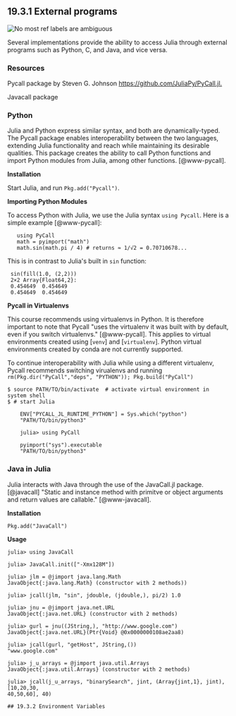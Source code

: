 
## 19.3.1 External programs

![No](images/no.png) most ref labels are ambiguous

Several implementations provide the ability to access Julia through external
programs such as Python, C, and Java, and vice versa.

### Resources

Pycall package by Steven G. Johnson <https://github.com/JuliaPy/PyCall.jl.>

Javacall package

### Python

Julia and Python express similar syntax, and both are dynamically-typed. The
Pycall package  enables interoperability between the two languages, extending
Julia functionality and reach while maintaining its desirable qualities. This
package creates the ability to call Python functions and import Python modules
from Julia, among other functions. [@www-pycall].

**Installation**

Start Julia, and run `Pkg.add("Pycall")`.

**Importing Python Modules**

To access Python with Julia, we use the Julia syntax `using Pycall`. Here is a
simple example [@www-pycall]:

       using PyCall
       math = pyimport("math")
       math.sin(math.pi / 4) # returns ≈ 1/√2 = 0.70710678...


This is in contrast to Julia's built in	`sin` function:

     sin(fill(1.0, (2,2)))
     2×2 Array{Float64,2}:
     0.454649  0.454649
     0.454649  0.454649

**Pycall in Virtualenvs**

This course recommends using virtualenvs in Python. It is therefore important to
note that Pycall "uses the virtualenv it was built with by default, even if you
switch virtualenvs." [@www-pycall]. This applies to virtual environments created
using [`venv`] and [`virtualenv`]. Python virtual environments created by conda
are not currently supported.

To continue interoperability with Julia while using a different virtualenv,
Pycall recommends switching virualenvs and running `rm(Pkg.dir("PyCall","deps",
"PYTHON")); Pkg.build("PyCall")`

```
$ source PATH/TO/bin/activate  # activate virtual environment in system shell
$ # start Julia

    ENV["PYCALL_JL_RUNTIME_PYTHON"] = Sys.which("python")
    "PATH/TO/bin/python3"

    julia> using PyCall

    pyimport("sys").executable
    "PATH/TO/bin/python3"
```


### Java in Julia
Julia interacts with Java through the use of the JavaCall.jl package.
[@javacall] "Static and instance method with primitve or object arguments and
return values are callable." [@www-javacall].

**Installation**

```
Pkg.add("JavaCall")
```

**Usage**

```
julia> using JavaCall

julia> JavaCall.init(["-Xmx128M"])

julia> jlm = @jimport java.lang.Math
JavaObject{:java.lang.Math} (constructor with 2 methods))

julia> jcall(jlm, "sin", jdouble, (jdouble,), pi/2) 1.0

julia> jnu = @jimport java.net.URL
JavaObject{:java.net.URL} (constructor with 2 methods)

julia> gurl = jnu((JString,), "http://www.google.com")
JavaObject{:java.net.URL}(Ptr{Void} @0x0000000108ae2aa8)

julia> jcall(gurl, "getHost", JString,())
"www.google.com"

julia> j_u_arrays = @jimport java.util.Arrays
JavaObject{:java.util.Arrays} (constructor with 2 methods)

julia> jcall(j_u_arrays, "binarySearch", jint, (Array{jint,1}, jint), [10,20,30,
40,50,60], 40)

## 19.3.2 Environment Variables
